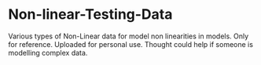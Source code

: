 # Non-linear-Testing-Data
Various types of Non-Linear data for model non linearities in models.
Only for reference. Uploaded for personal use. Thought could help if someone is modelling complex data.
